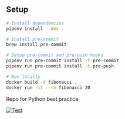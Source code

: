 ## Setup
```sh
# Install dependencies
pipenv install --dev

# Install pre-commit
brew install pre-commit

# Setup pre-commit and pre-push hooks
pipenv run pre-commit install -t pre-commit
pipenv run pre-commit install -t pre-push

# Run locally
docker build -t fibonacci .  
docker run -it --rm fibonacci 20

```

Repo for Python best practice

[![Test](https://github.com/pnikhil/python-best-practice/actions/workflows/test.yml/badge.svg)](https://github.com/pnikhil/python-best-practice/actions/workflows/test.yml)
